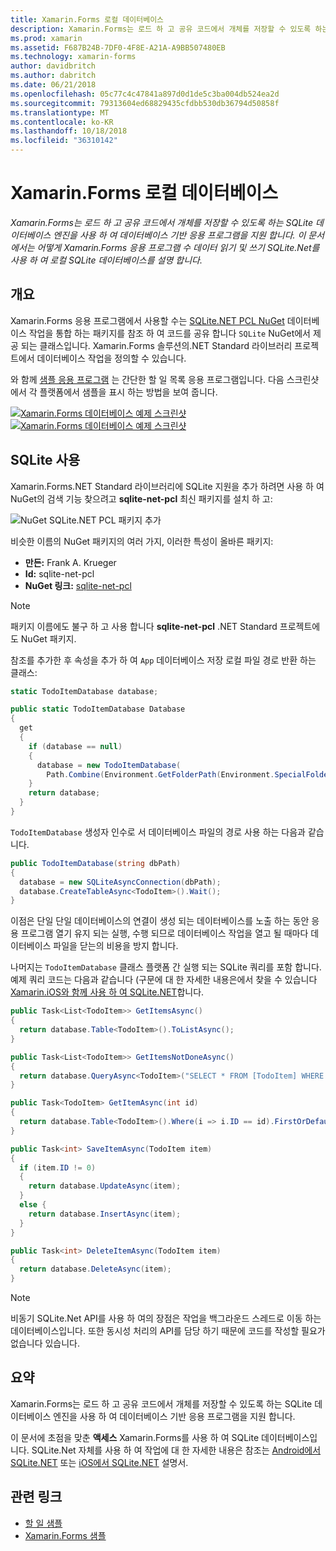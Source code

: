 ```yaml
---
title: Xamarin.Forms 로컬 데이터베이스
description: Xamarin.Forms는 로드 하 고 공유 코드에서 개체를 저장할 수 있도록 하는 SQLite 데이터베이스 엔진을 사용 하 여 데이터베이스 기반 응용 프로그램을 지원 합니다. 이 문서에서는 어떻게 Xamarin.Forms 응용 프로그램 수 데이터 읽기 및 쓰기 SQLite.Net를 사용 하 여 로컬 SQLite 데이터베이스를 설명 합니다.
ms.prod: xamarin
ms.assetid: F687B24B-7DF0-4F8E-A21A-A9BB507480EB
ms.technology: xamarin-forms
author: davidbritch
ms.author: dabritch
ms.date: 06/21/2018
ms.openlocfilehash: 05c77c4c47841a897d0d1de5c3ba004db524ea2d
ms.sourcegitcommit: 79313604ed68829435cfdbb530db36794d50858f
ms.translationtype: MT
ms.contentlocale: ko-KR
ms.lasthandoff: 10/18/2018
ms.locfileid: "36310142"
---
```

# <a name="xamarinforms-local-databases"></a>Xamarin.Forms 로컬 데이터베이스

_Xamarin.Forms는 로드 하 고 공유 코드에서 개체를 저장할 수 있도록 하는 SQLite 데이터베이스 엔진을 사용 하 여 데이터베이스 기반 응용 프로그램을 지원 합니다. 이 문서에서는 어떻게 Xamarin.Forms 응용 프로그램 수 데이터 읽기 및 쓰기 SQLite.Net를 사용 하 여 로컬 SQLite 데이터베이스를 설명 합니다._

## <a name="overview"></a>개요

Xamarin.Forms 응용 프로그램에서 사용할 수는 [SQLite.NET PCL NuGet](https://www.nuget.org/packages/sqlite-net-pcl/) 데이터베이스 작업을 통합 하는 패키지를 참조 하 여 코드를 공유 합니다 `SQLite` NuGet에서 제공 되는 클래스입니다. Xamarin.Forms 솔루션의.NET Standard 라이브러리 프로젝트에서 데이터베이스 작업을 정의할 수 있습니다.

와 함께 [샘플 응용 프로그램](https://github.com/xamarin/xamarin-forms-samples/tree/master/Todo) 는 간단한 할 일 목록 응용 프로그램입니다. 다음 스크린샷에서 각 플랫폼에서 샘플을 표시 하는 방법을 보여 줍니다.

[![Xamarin.Forms 데이터베이스 예제 스크린샷](databases-images/todo-list-sml.png "TodoList 첫 번째 페이지 스크린샷")](databases-images/todo-list.png#lightbox "TodoList 첫 번째 페이지 스크린샷") [ ![ Xamarin.Forms 데이터베이스 예제 스크린샷](databases-images/todo-list-sml.png "TodoList 첫 번째 페이지 스크린샷")](databases-images/todo-list.png#lightbox "TodoList 첫 번째 페이지 스크린샷")

<a name="Using_SQLite_with_PCL" />

## <a name="using-sqlite"></a>SQLite 사용

Xamarin.Forms.NET Standard 라이브러리에 SQLite 지원을 추가 하려면 사용 하 여 NuGet의 검색 기능 찾으려고 **sqlite-net-pcl** 최신 패키지를 설치 하 고:

![NuGet SQLite.NET PCL 패키지 추가](databases-images/vs2017-sqlite-pcl-nuget.png "NuGet SQLite.NET PCL 패키지 추가")

비슷한 이름의 NuGet 패키지의 여러 가지, 이러한 특성이 올바른 패키지:

- **만든:** Frank A. Krueger
- **Id:** sqlite-net-pcl
- **NuGet 링크:** [sqlite-net-pcl](https://www.nuget.org/packages/sqlite-net-pcl/)

> [!NOTE]
> 패키지 이름에도 불구 하 고 사용 합니다 **sqlite-net-pcl** .NET Standard 프로젝트에도 NuGet 패키지.

참조를 추가한 후 속성을 추가 하 여 `App` 데이터베이스 저장 로컬 파일 경로 반환 하는 클래스:

```csharp
static TodoItemDatabase database;

public static TodoItemDatabase Database
{
  get
  {
    if (database == null)
    {
      database = new TodoItemDatabase(
        Path.Combine(Environment.GetFolderPath(Environment.SpecialFolder.LocalApplicationData), "TodoSQLite.db3"));
    }
    return database;
  }
}
```

`TodoItemDatabase` 생성자 인수로 서 데이터베이스 파일의 경로 사용 하는 다음과 같습니다.

```csharp
public TodoItemDatabase(string dbPath)
{
  database = new SQLiteAsyncConnection(dbPath);
  database.CreateTableAsync<TodoItem>().Wait();
}
```

이점은 단일 단일 데이터베이스의 연결이 생성 되는 데이터베이스를 노출 하는 동안 응용 프로그램 열기 유지 되는 실행, 수행 되므로 데이터베이스 작업을 열고 될 때마다 데이터베이스 파일을 닫는의 비용을 방지 합니다.

나머지는 `TodoItemDatabase` 클래스 플랫폼 간 실행 되는 SQLite 쿼리를 포함 합니다. 예제 쿼리 코드는 다음과 같습니다 (구문에 대 한 자세한 내용은에서 찾을 수 있습니다 [Xamarin.iOS와 함께 사용 하 여 SQLite.NET](~/ios/data-cloud/data/using-sqlite-orm.md)합니다.

```csharp
public Task<List<TodoItem>> GetItemsAsync()
{
  return database.Table<TodoItem>().ToListAsync();
}

public Task<List<TodoItem>> GetItemsNotDoneAsync()
{
  return database.QueryAsync<TodoItem>("SELECT * FROM [TodoItem] WHERE [Done] = 0");
}

public Task<TodoItem> GetItemAsync(int id)
{
  return database.Table<TodoItem>().Where(i => i.ID == id).FirstOrDefaultAsync();
}

public Task<int> SaveItemAsync(TodoItem item)
{
  if (item.ID != 0)
  {
    return database.UpdateAsync(item);
  }
  else {
    return database.InsertAsync(item);
  }
}

public Task<int> DeleteItemAsync(TodoItem item)
{
  return database.DeleteAsync(item);
}
```

> [!NOTE]
> 비동기 SQLite.Net API를 사용 하 여의 장점은 작업을 백그라운드 스레드로 이동 하는 데이터베이스입니다. 또한 동시성 처리의 API를 담당 하기 때문에 코드를 작성할 필요가 없습니다 있습니다.

## <a name="summary"></a>요약

Xamarin.Forms는 로드 하 고 공유 코드에서 개체를 저장할 수 있도록 하는 SQLite 데이터베이스 엔진을 사용 하 여 데이터베이스 기반 응용 프로그램을 지원 합니다.

이 문서에 초점을 맞춘 **액세스** Xamarin.Forms를 사용 하 여 SQLite 데이터베이스입니다. SQLite.Net 자체를 사용 하 여 작업에 대 한 자세한 내용은 참조는 [Android에서 SQLite.NET](~/android/data-cloud/data-access/using-sqlite-orm.md) 또는 [iOS에서 SQLite.NET](~/ios/data-cloud/data/using-sqlite-orm.md) 설명서.

## <a name="related-links"></a>관련 링크

- [할 일 샘플](https://developer.xamarin.com/samples/xamarin-forms/Todo/)
- [Xamarin.Forms 샘플](https://developer.xamarin.com/samples/xamarin-forms/all/)

